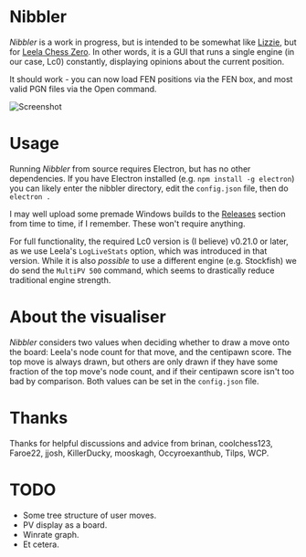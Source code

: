 # Nibbler

*Nibbler* is a work in progress, but is intended to be somewhat like [Lizzie](https://github.com/featurecat/lizzie), but for [Leela Chess Zero](https://github.com/LeelaChessZero/lc0). In other words, it is a GUI that runs a single engine (in our case, Lc0) constantly, displaying opinions about the current position.

It should work - you can now load FEN positions via the FEN box, and most valid PGN files via the Open command.

![Screenshot](https://user-images.githubusercontent.com/16438795/58832441-d4f26980-8646-11e9-8126-0c9b5e53166f.png)

# Usage

Running *Nibbler* from source requires Electron, but has no other dependencies. If you have Electron installed (e.g. `npm install -g electron`) you can likely enter the nibbler directory, edit the `config.json` file, then do `electron .`

I may well upload some premade Windows builds to the [Releases](https://github.com/fohristiwhirl/nibbler/releases) section from time to time, if I remember. These won't require anything.

For full functionality, the required Lc0 version is (I believe) v0.21.0 or later, as we use Leela's `LogLiveStats` option, which was introduced in that version. While it is also *possible* to use a different engine (e.g. Stockfish) we do send the `MultiPV 500` command, which seems to drastically reduce traditional engine strength.

# About the visualiser

*Nibbler* considers two values when deciding whether to draw a move onto the board: Leela's node count for that move, and the centipawn score. The top move is always drawn, but others are only drawn if they have some fraction of the top move's node count, and if their centipawn score isn't too bad by comparison. Both values can be set in the `config.json` file.

# Thanks

Thanks for helpful discussions and advice from brinan, coolchess123, Faroe22, jjosh, KillerDucky, mooskagh, Occyroexanthub, Tilps, WCP.

# TODO

* Some tree structure of user moves.
* PV display as a board.
* Winrate graph.
* Et cetera.

